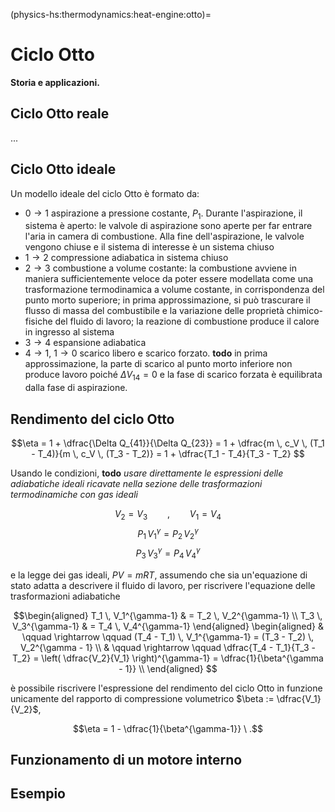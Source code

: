 (physics-hs:thermodynamics:heat-engine:otto)=
# Ciclo Otto

**Storia e applicazioni.**

## Ciclo Otto reale
...

## Ciclo Otto ideale
Un modello ideale del ciclo Otto è formato da:
- $0 \rightarrow 1$ aspirazione a pressione costante, $P_1$. Durante l'aspirazione, il sistema è aperto: le valvole di aspirazione sono aperte per far entrare l'aria in camera di combustione. Alla fine dell'aspirazione, le valvole vengono chiuse e il sistema di interesse è un sistema chiuso
- $1 \rightarrow 2$ compressione adiabatica in sistema chiuso
- $2 \rightarrow 3$ combustione a volume costante: la combustione avviene in maniera sufficientemente veloce da poter essere modellata come una trasformazione termodinamica a volume costante, in corrispondenza del punto morto superiore; in prima approssimazione, si può trascurare il flusso di massa del combustibile e la variazione delle proprietà chimico-fisiche del fluido di lavoro; la reazione di combustione produce il calore in ingresso al sistema
- $3 \rightarrow 4$ espansione adiabatica
- $4 \rightarrow 1$, $1 \rightarrow 0$ scarico libero e scarico forzato. **todo** in prima approssimazione, la parte di scarico al punto morto inferiore non produce lavoro poiché $\Delta V_{14} = 0$ e la fase di scarico forzata è equilibrata dalla fase di aspirazione. 

## Rendimento del ciclo Otto


$$\eta = 1 + \dfrac{\Delta Q_{41}}{\Delta Q_{23}}
       = 1 + \dfrac{m \, c_V \, (T_1 - T_4)}{m \, c_V \, (T_3 - T_2)}
       = 1 + \dfrac{T_1 - T_4}{T_3 - T_2}
$$

Usando le condizioni, **todo** *usare direttamente le espressioni delle adiabatiche ideali ricavate nella sezione delle trasformazioni termodinamiche con gas ideali*

$$V_2 = V_3 \qquad , \qquad V_1 = V_4$$
$$P_1 \, V_1^{\gamma} = P_2 \, V_2^{\gamma}$$
$$P_3 \, V_3^{\gamma} = P_4 \, V_4^{\gamma}$$

e la legge dei gas ideali, $P V = m R T$, assumendo che sia un'equazione di stato adatta a descrivere il fluido di lavoro, per riscrivere l'equazione delle trasformazioni adiabatiche

$$\begin{aligned}
  T_1 \, V_1^{\gamma-1} & = T_2 \, V_2^{\gamma-1} \\
  T_3 \, V_3^{\gamma-1} & = T_4 \, V_4^{\gamma-1}
\end{aligned}
\begin{aligned}
  & \qquad \rightarrow \qquad  (T_4 - T_1) \, V_1^{\gamma-1} = (T_3 - T_2) \, V_2^{\gamma - 1} \\
  & \qquad \rightarrow \qquad  \dfrac{T_4 - T_1}{T_3 - T_2} = \left( \dfrac{V_2}{V_1} \right)^{\gamma-1} = \dfrac{1}{\beta^{\gamma - 1}} \\
\end{aligned}
$$

è possibile riscrivere l'espressione del rendimento del ciclo Otto in funzione unicamente del rapporto di compressione volumetrico $\beta := \dfrac{V_1}{V_2}$,

$$\eta = 1 - \dfrac{1}{\beta^{\gamma-1}} \ .$$

## Funzionamento di un motore interno

## Esempio

